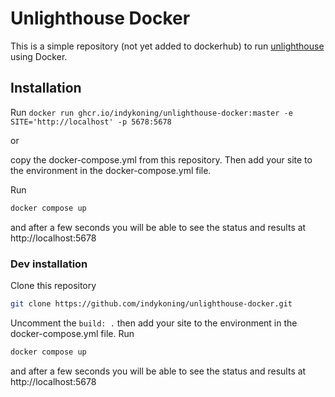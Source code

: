 # Unlighthouse Docker

This is a simple repository (not yet added to dockerhub) to run [unlighthouse](https://github.com/harlan-zw/unlighthouse) using Docker.

## Installation

Run `docker run ghcr.io/indykoning/unlighthouse-docker:master -e SITE='http://localhost' -p 5678:5678`

or

copy the docker-compose.yml from this repository.
Then add your site to the environment in the docker-compose.yml file.

Run
```bash
docker compose up
```
and after a few seconds you will be able to see the status and results at http://localhost:5678

### Dev installation

Clone this repository
```bash
git clone https://github.com/indykoning/unlighthouse-docker.git
```
Uncomment the `build: .`
then add your site to the environment in the docker-compose.yml file.
Run
```bash
docker compose up
```
and after a few seconds you will be able to see the status and results at http://localhost:5678